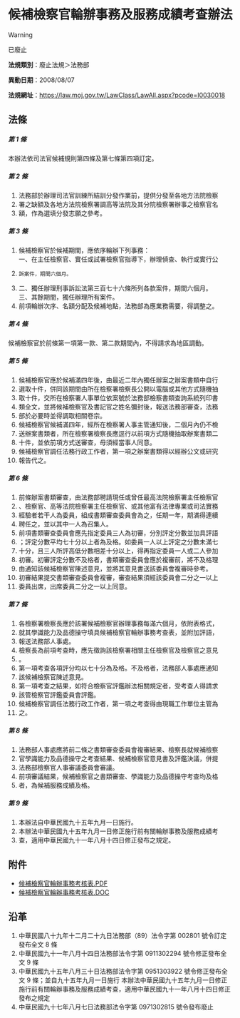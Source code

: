 # 候補檢察官輪辦事務及服務成績考查辦法


> [!WARNING]
> 已廢止


**法規類別**：廢止法規＞法務部

**異動日期**：2008/08/07  

**法規網址**：https://law.moj.gov.tw/LawClass/LawAll.aspx?pcode=I0030018



## 法條
##### 第 1 條
本辦法依司法官候補規則第四條及第七條第四項訂定。

##### 第 2 條
1. 法務部於辦理司法官訓練所結訓分發作業前，提供分發至各地方法院檢察
1. 署之缺額及各地方法院檢察署調高等法院及其分院檢察署辦事之檢察官名
1. 額，作為選填分發志願之參考。

##### 第 3 條
1. 候補檢察官於候補期間，應依序輪辦下列事務：  
一、在主任檢察官、實任或試署檢察官指導下，辦理偵查、執行或實行公
1.     訴案件，期間六個月。
1. 二、獨任辦理刑事訴訟法第三百七十六條所列各款案件，期間六個月。  
三、其餘期間，獨任辦理所有案件。
1. 前項輪辦次序、名額分配及候補地點，法務部為應業務需要，得調整之。

##### 第 4 條
候補檢察官於前條第一項第一款、第二款期間內，不得請求為地區調動。

##### 第 5 條
1. 候補檢察官應於候補滿四年後，由最近二年內獨任辦案之辦案書類中自行
1. 選取十件，併同該期間由所在檢察署檢察長公開以電腦或其他方式隨機抽
1. 取十件，交所在檢察署人事單位依案號於法務部檢察書類查詢系統列印書
1. 類全文，並將候補檢察官及書記官之姓名彌封後，報送法務部審查，法務
1. 部於必要時並得調取相關卷宗。
1. 候補檢察官候補滿四年，經所在檢察署人事主管通知後，二個月內仍不檢
1. 送辦案書類者，所在檢察署檢察長應逕行以前項方式隨機抽取辦案書類二
1. 十件，並依前項方式送審查，毋須經當事人同意。
1. 候補檢察官調任法務行政工作者，第一項之辦案書類得以經辦公文或研究
1. 報告代之。

##### 第 6 條
1. 前條辦案書類審查，由法務部聘請現任或曾任最高法院檢察署主任檢察官
1. 、檢察官、高等法院檢察署主任檢察官、或其他富有法律專業或司法實務
1. 經驗者若干人為委員，組成書類審查委員會為之，任期一年，期滿得連續
1. 聘任之，並以其中一人為召集人。
1. 前項書類審查委員會應先指定委員三人為初審，分別評定分數並加具評語
1. ；評定分數平均七十分以上者為及格。如委員一人以上評定之分數未滿七
1. 十分，且三人所評高低分數相差十分以上，得再指定委員一人或二人參加
1. 初審。初審評定分數不及格者，書類審查委員會應於複審前，將不及格理
1. 由通知該候補檢察官陳述意見，並將其意見書送該委員會複審時參考。
1. 初審結果提交書類審查委員會複審，審查結果須經該委員會二分之一以上
1. 委員出席，出席委員二分之一以上同意。

##### 第 7 條
1. 各檢察署檢察長應於該署候補檢察官辦理事務每滿六個月，依附表格式，
1. 就其學識能力及品德操守填具候補檢察官輪辦事務考查表，並附加評語，
1. 報送法務部人事處。
1. 檢察長為前項考查時，應先徵詢該檢察署相關主任檢察官及檢察官之意見
1. 。
1. 第一項考查各項評分均以七十分為及格。不及格者，法務部人事處應通知
1. 該候補檢察官陳述意見。
1. 第一項考查之結果，如符合檢察官評鑑辦法相關規定者，受考查人得請求
1. 該管檢察官評鑑委員會評鑑。
1. 候補檢察官調任法務行政工作者，第一項之考查得由現職工作單位主管為
1. 之。

##### 第 8 條
1. 法務部人事處應將前二條之書類審查委員會複審結果、檢察長就候補檢察
1. 官學識能力及品德操守之考查結果、候補檢察官意見書及評鑑決議，併提
1. 法務部檢察官人事審議委員會審議。
1. 前項審議結果，候補檢察官之書類審查、學識能力及品德操守考查均及格
1. 者，為候補服務成績及格。

##### 第 9 條
1. 本辦法自中華民國九十五年九月一日施行。
1. 本辦法中華民國九十五年九月一日修正施行前有關輪辦事務及服務成績考
1. 查，適用中華民國九十一年八月十四日修正發布之規定。
## 附件
* [候補檢察官輪辦事務考核表.PDF](https://law.moj.gov.tw/LawClass/LawGetFile.ashx?FileId=0000233613)
* [候補檢察官輪辦事務考核表.DOC](https://law.moj.gov.tw/LawClass/LawGetFile.ashx?FileId=0000021607)
## 沿革
1. 中華民國八十九年十二月二十九日法務部（89）法令字第 002801 號令訂定發布全文 8  條
1. 中華民國九十一年八月十四日法務部法令字第 0911302294 號令修正發布全文 9  條
1. 中華民國九十五年八月三十日法務部法令字第 0951303922 號令修正發布全文 9  條；並自九十五年九月一日施行                        本辦法中華民國九十五年九月一日修正施行前有關輪辦事務及服務成績考查，適用中華民國九十一年八月十四日修正發布之規定
1. 中華民國九十七年八月七日法務部法令字第 0971302815 號令發布廢止  
